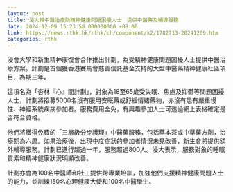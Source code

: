 ```yaml
---
layout: post
title: 浸大推中醫治療助精神健康問題困擾人士　提供中醫藥及輔導服務
date: 2024-12-09 15:23:58.000000000 +08:00
link: https://news.rthk.hk/rthk/ch/component/k2/1782713-20241209.htm
categories: rthk
---
```


浸會大學和新生精神康復會合作推出計劃，為受精神健康問題困擾人士提供中醫治療方案。計劃是首個獲香港賽馬會慈善信託基金支持的大型中醫藥精神健康社區項目，為期三年。

這項名為「杏林『心』間計劃」，對象為18至65歲受失眠、焦慮及抑鬱等問題困擾人士，計劃將招募5000名沒有服用安眠藥或舒緩情緒藥物，亦沒有患有嚴重慢性、神經系統疾病參加者。服務費用全免，有興趣參加人士可透過網上表格確定是否符合資格。

他們將獲得免費的「三層級分步護理」中醫藥服務，包括草本茶或中草藥方劑，治療期為六周。如果治療後，出現中度症狀的參加者情況未見改善，新生會將提供額外輔導服務。計劃已進行超過一年，服務超過800人。浸大表示，服務對象的睡眠質素和精神健康狀況明顯改善。

計劃亦會為100名中醫師和社工提供跨專業培訓，加強他們支援精神健康問題人士的能力，並訓練150名心理健康大使和100名中醫學生。
